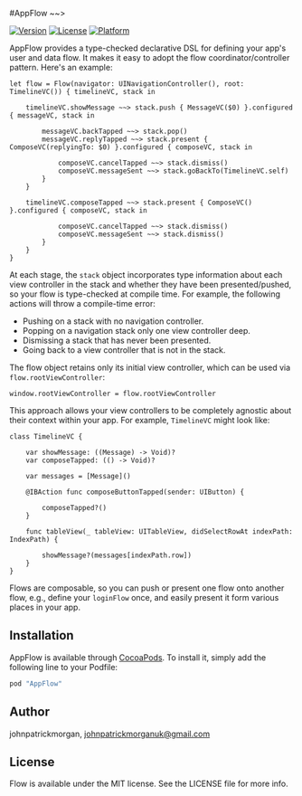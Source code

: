 #AppFlow ~~>

[![Version](https://img.shields.io/cocoapods/v/Flow.svg?style=flat)](http://cocoapods.org/pods/AppFlow)
[![License](https://img.shields.io/cocoapods/l/Flow.svg?style=flat)](http://cocoapods.org/pods/AppFlow)
[![Platform](https://img.shields.io/cocoapods/p/Flow.svg?style=flat)](http://cocoapods.org/pods/AppFlow)

AppFlow provides a type-checked declarative DSL for defining your app's user and data flow. It makes it easy to adopt the flow coordinator/controller pattern. Here's an example:


    let flow = Flow(navigator: UINavigationController(), root: TimelineVC()) { timelineVC, stack in
        
        timelineVC.showMessage ~~> stack.push { MessageVC($0) }.configured { messageVC, stack in
            
            messageVC.backTapped ~~> stack.pop()
            messageVC.replyTapped ~~> stack.present { ComposeVC(replyingTo: $0) }.configured { composeVC, stack in
            
            	composeVC.cancelTapped ~~> stack.dismiss()
            	composeVC.messageSent ~~> stack.goBackTo(TimelineVC.self)
            }
        }
        
        timelineVC.composeTapped ~~> stack.present { ComposeVC() }.configured { composeVC, stack in
            
            	composeVC.cancelTapped ~~> stack.dismiss()
            	composeVC.messageSent ~~> stack.dismiss()
            }
        }
    }
  
At each stage, the `stack` object incorporates type information about each view controller in the stack and whether they have been presented/pushed, so your flow is type-checked at compile time. For example, the following actions will throw a compile-time error:

- Pushing on a stack with no navigation controller.
- Popping on a navigation stack only one view controller deep.
- Dismissing a stack that has never been presented.
- Going back to a view controller that is not in the stack. 

The flow object retains only its initial view controller, which can be used via `flow.rootViewController`:

	window.rootViewController = flow.rootViewController

This approach allows your view controllers to be completely agnostic about their context within your app. For example, `TimelineVC` might look like:

	class TimelineVC {
	
		var showMessage: ((Message) -> Void)?
		var composeTapped: (() -> Void)?
		
		var messages = [Message]()
		
		@IBAction func composeButtonTapped(sender: UIButton) {
			
			composeTapped?()
		}
		
		func tableView(_ tableView: UITableView, didSelectRowAt indexPath: IndexPath) {
        
        	showMessage?(messages[indexPath.row])
    	}
	}

Flows are composable, so you can push or present one flow onto another flow, e.g., define your `loginFlow` once, and easily present it form various places in your app.

## Installation

AppFlow is available through [CocoaPods](http://cocoapods.org). To install
it, simply add the following line to your Podfile:

```ruby
pod "AppFlow"
```

## Author

johnpatrickmorgan, johnpatrickmorganuk@gmail.com

## License

Flow is available under the MIT license. See the LICENSE file for more info.
